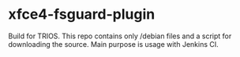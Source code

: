 # xfce4-fsguard-plugin
Build for TRIOS.
This repo contains only /debian files and a script for downloading the source. Main purpose is usage with Jenkins CI.

